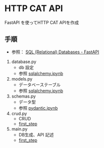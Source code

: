 # HTTP CAT API 

FastAPI を使ってHTTP CAT APIを作成


## 手順

- 参照： [SQL (Relational) Databases - FastAPI](https://fastapi.tiangolo.com/ja/tutorial/sql-databases/#file-structure)


1. database.py
    - db 設定
    - 参照 [sqlalchemy.ipynb](../learning_center/sqlalchemy.ipynb)    
1. models.py
    - データベーステーブル
    - 参照 [sqlalchemy.ipynb](../learning_center/sqlalchemy.ipynb)        
1. schemas.py
    - データ型
    - 参照 [pydantic.ipynb](../learning_center/pydantic.ipynb)    
1. crud.py
    - CRUD 
    - [first_step](../first_step/main.py)
1. main.py
    - DB生成、API 記述
    - [first_step](../first_step/main.py)


